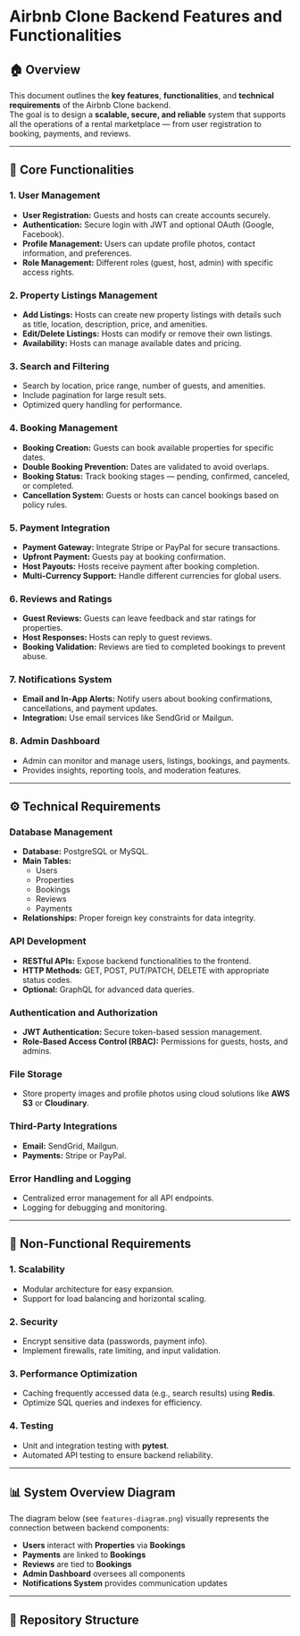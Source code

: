# Airbnb Clone Backend Features and Functionalities

## 🏠 Overview
This document outlines the **key features**, **functionalities**, and **technical requirements** of the Airbnb Clone backend.  
The goal is to design a **scalable, secure, and reliable** system that supports all the operations of a rental marketplace — from user registration to booking, payments, and reviews.

---

## 🔑 Core Functionalities

### 1. User Management
- **User Registration:** Guests and hosts can create accounts securely.
- **Authentication:** Secure login with JWT and optional OAuth (Google, Facebook).
- **Profile Management:** Users can update profile photos, contact information, and preferences.
- **Role Management:** Different roles (guest, host, admin) with specific access rights.

### 2. Property Listings Management
- **Add Listings:** Hosts can create new property listings with details such as title, location, description, price, and amenities.
- **Edit/Delete Listings:** Hosts can modify or remove their own listings.
- **Availability:** Hosts can manage available dates and pricing.

### 3. Search and Filtering
- Search by location, price range, number of guests, and amenities.
- Include pagination for large result sets.
- Optimized query handling for performance.

### 4. Booking Management
- **Booking Creation:** Guests can book available properties for specific dates.
- **Double Booking Prevention:** Dates are validated to avoid overlaps.
- **Booking Status:** Track booking stages — pending, confirmed, canceled, or completed.
- **Cancellation System:** Guests or hosts can cancel bookings based on policy rules.

### 5. Payment Integration
- **Payment Gateway:** Integrate Stripe or PayPal for secure transactions.
- **Upfront Payment:** Guests pay at booking confirmation.
- **Host Payouts:** Hosts receive payment after booking completion.
- **Multi-Currency Support:** Handle different currencies for global users.

### 6. Reviews and Ratings
- **Guest Reviews:** Guests can leave feedback and star ratings for properties.
- **Host Responses:** Hosts can reply to guest reviews.
- **Booking Validation:** Reviews are tied to completed bookings to prevent abuse.

### 7. Notifications System
- **Email and In-App Alerts:** Notify users about booking confirmations, cancellations, and payment updates.
- **Integration:** Use email services like SendGrid or Mailgun.

### 8. Admin Dashboard
- Admin can monitor and manage users, listings, bookings, and payments.
- Provides insights, reporting tools, and moderation features.

---

## ⚙️ Technical Requirements

### Database Management
- **Database:** PostgreSQL or MySQL.
- **Main Tables:**
  - Users
  - Properties
  - Bookings
  - Reviews
  - Payments
- **Relationships:** Proper foreign key constraints for data integrity.

### API Development
- **RESTful APIs:** Expose backend functionalities to the frontend.
- **HTTP Methods:** GET, POST, PUT/PATCH, DELETE with appropriate status codes.
- **Optional:** GraphQL for advanced data queries.

### Authentication and Authorization
- **JWT Authentication:** Secure token-based session management.
- **Role-Based Access Control (RBAC):** Permissions for guests, hosts, and admins.

### File Storage
- Store property images and profile photos using cloud solutions like **AWS S3** or **Cloudinary**.

### Third-Party Integrations
- **Email:** SendGrid, Mailgun.
- **Payments:** Stripe or PayPal.

### Error Handling and Logging
- Centralized error management for all API endpoints.
- Logging for debugging and monitoring.

---

## 🚀 Non-Functional Requirements

### 1. Scalability
- Modular architecture for easy expansion.
- Support for load balancing and horizontal scaling.

### 2. Security
- Encrypt sensitive data (passwords, payment info).
- Implement firewalls, rate limiting, and input validation.

### 3. Performance Optimization
- Caching frequently accessed data (e.g., search results) using **Redis**.
- Optimize SQL queries and indexes for efficiency.

### 4. Testing
- Unit and integration testing with **pytest**.
- Automated API testing to ensure backend reliability.

---

## 📊 System Overview Diagram
The diagram below (see `features-diagram.png`) visually represents the connection between backend components:
- **Users** interact with **Properties** via **Bookings**
- **Payments** are linked to **Bookings**
- **Reviews** are tied to **Bookings**
- **Admin Dashboard** oversees all components
- **Notifications System** provides communication updates

---

## 📁 Repository Structure
